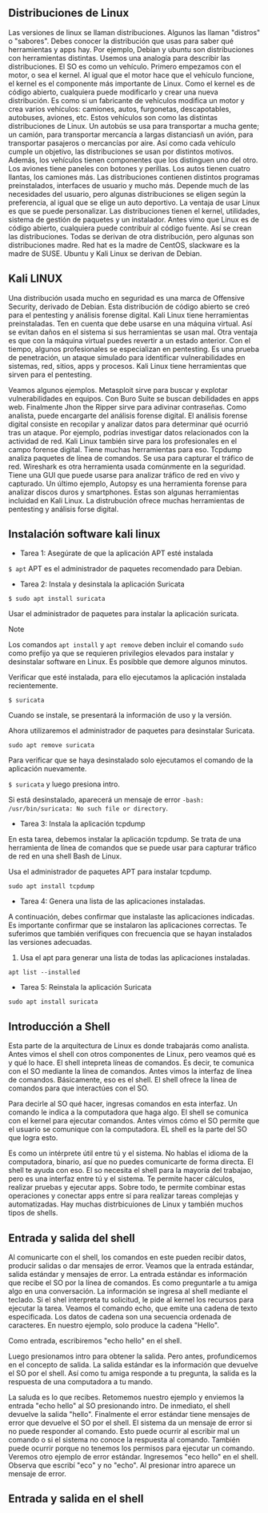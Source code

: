 ## Distribuciones de Linux
Las versiones de linux se llaman distribuciones. Algunos las llaman "distros" o "sabores". Debes conocer la distribución que usas para saber qué herramientas y apps hay. Por ejemplo, Debian y ubuntu son distribuciones con herramientas distintas. Usemos una analogía para describir las distribuciones. El SO es como un vehículo. Primero empezamos con el motor, o sea el kernel. Al igual que el motor hace que el vehículo funcione, el kernel es el componente más importante de Linux. Como el kernel es de código abierto, cualquiera puede modificarlo y crear una nueva distribución. Es como si un fabricante de vehículos modifica un motor y crea varios vehículos: camiones, autos, furgonetas, descapotables, autobuses, aviones, etc. Estos vehículos son como las distintas distribuciones de Linux. Un autobús se usa para transportar a mucha gente; un camión, para transportar mercancía a largas distanciasñ un avión, para transportar pasajeros o mercancías por aire. Así como cada vehículo cumple un objetivo, las distribuciones se usan por distintos motivos. Además, los vehículos tienen componentes que los distinguen uno del otro. Los aviones tiene paneles con botones y perillas. Los autos tienen cuatro llantas, los camiones más. Las distribuciones contienen distintos programas preinstalados, interfaces de usuario y mucho más. Depende much de las necesidades del usuario, pero algunas distribuciones se eligen según la preferencia, al igual que se elige un auto deportivo. La ventaja de usar Linux es que se puede personalizar. Las distribuciones tienen el kernel, utilidades, sistema de gestión de paquetes y un instalador. Antes vimo que Linux es de código abierto, cualquiera puede contribuir al código fuente. Así se crean las distribuciones. Todas se derivan de otra distribución, pero algunas son distribuciones madre. Red hat es la madre de CentOS, slackware es la madre de SUSE. Ubuntu y Kali Linux se derivan de Debian. 

## Kali LINUX
Una distribución usada mucho en seguridad es una marca de Offensive Security, derivado de Debian. Esta distribución de código abierto se creó para el pentesting y análisis forense digital. Kali Linux tiene herramientas preinstaladas. Ten en cuenta que debe usarse en una máquina virtual. Así se evitan daños en el sistema si sus herramientas se usan mal. Otra ventaja es que con la máquina virtual puedes revertir a un estado anterior. Con el tiempo, algunos profesionales se especializan en pentesting. Es una prueba de penetración, un ataque simulado para identificar vulnerabilidades en sistemas, red, sitios, apps y procesos. Kali Linux tiene herramientas que sirven para el pentesting.

Veamos algunos ejemplos. Metasploit sirve para buscar y explotar vulnerabilidades en equipos. Con Buro Suite se buscan debilidades en apps web. Finalmente Jhon the Ripper sirve para adivinar contraseñas. Como analista, puede encargarte del análisis forense digital. El análisis forense digital consiste en recopilar y analizar datos para determinar qué ocurrió tras un ataque. Por ejemplo, podrías investigar datos relacionados con la actividad de red. Kali Linux también sirve para los profesionales en el campo forense digital. Tiene muchas herramientas para eso. Tcpdump analiza paquetes de línea de comandos. Se usa para capturar el tráfico de red. Wireshark es otra herramienta usada comúnmente en la seguridad. Tiene una GUI que puede usarse para analizar tráfico de red en vivo y capturado. Un último ejemplo, Autopsy es una herramienta forense para analizar discos duros y smartphones. Estas son algunas herramientas incluidad en Kali Linux. La distrubución ofrece muchas herramientas de pentesting y análisis forse digital.

## Instalación software kali linux
* Tarea 1: Asegúrate de que la aplicación APT esté instalada

`$ apt`
APT es el administrador de paquetes recomendado para Debian.

* Tarea 2: Instala y desinstala la aplicación Suricata

`$ sudo apt install suricata`

Usar el administrador de paquetes para instalar la aplicación suricata.

>[!Note]
> Los comandos `apt install` y `apt remove` deben incluir el comando `sudo` como prefijo ya que se requieren privilegios elevados para instalar y desinstalar software en Linux. Es posibble que demore algunos minutos.

Verificar que esté instalada, para ello ejecutamos la aplicación instalada recientemente.

`$ suricata`

Cuando se instale, se presentará la información de uso y la versión.

Ahora utilizaremos el administrador de paquetes para desinstalar Suricata.

`sudo apt remove suricata`

Para verificar que se haya desinstalado solo ejecutamos el comando de la aplicación nuevamente.

`$ suricata` y luego presiona intro.

Si está desinstalado, aparecerá un mensaje de error `-bash: /usr/bin/suricata: No such file or directory`.

* Tarea 3: Instala la aplicación tcpdump

En esta tarea, debemos instalar la aplicación tcpdump. Se trata de una herramienta de línea de comandos que se puede usar para capturar tráfico de red en una shell Bash de Linux.

Usa el administrador de paquetes APT para instalar tcpdump.

`sudo apt install tcpdump`

* Tarea 4: Genera una lista de las aplicaciones instaladas.

A continuación, debes confirmar que instalaste las aplicaciones indicadas. Es importante confirmar que se instalaron las aplicaciones correctas. Te suferimos que también verifiques con frecuencia que se hayan instalados las versiones adecuadas.

1. Usa el apt para generar una lista de todas las aplicaciones instaladas.

`apt list --installed`

* Tarea 5: Reinstala la aplicación Suricata

`sudo apt install suricata`

## Introducción a Shell
Esta parte de la arquitectura de Linux es donde trabajarás como analista. Antes vimos el shell con otros componentes de Linux, pero veamos qué es y qué lo hace. El shell intepreta líneas de comandos. Es decir, te comunica con el SO mediante la línea de comandos. Antes vimos la interfaz de línea de comandos. Básicamente, eso es el shell. El shell ofrece la línea de comandos para que interactúes con el SO.

Para decirle al SO qué hacer, ingresas comandos en esta interfaz. Un comando le indica a la computadora que haga algo. El shell se comunica con el kernel para ejecutar comandos. Antes vimos cómo el SO permite que el usuario se comunique con la computadora. EL shell es la parte del SO que logra esto.

Es como un intérprete útil entre tú y el sistema. No hablas el idioma de la computadora, binario, así que no puedes comunicarte de forma directa. El shell te ayuda con eso. El so necesita el shell para la mayoría del trabajao, pero es una interfaz entre tú y el sistema. Te permite hacer cálculos, realizar pruebas y ejecutar apps. Sobre todo, te permite combinar estas operaciones y conectar apps entre sí para realizar tareas complejas y automatizadas. Hay muchas distrbicuiones de Linux y también muchos tipos de shells.

## Entrada y salida del shell
Al comunicarte con el shell, los comandos en este pueden recibir datos, producir salidas o dar mensajes de error. Veamos que la entrada estándar, salida estándar y mensajes de error. La entrada estándar es información que recibe el SO por la línea de comandos. Es como preguntarle a tu amiga algo en una conversación. La información se ingresa al shell mediante el teclado. Si el shel interpreta tu solicitud, le pide al kernel los recursos para ejecutar la tarea. Veamos el comando echo, que emite una cadena de texto especificada. Los datos de cadena son una secuencia ordenada de caracteres. En nuestro ejemplo, solo produce la cadena "Hello".

Como entrada, escribiremos "echo hello" en el shell.

Luego presionamos intro para obtener la salida. Pero antes, profundicemos en el concepto de salida. La salida estándar es la información que devuelve el SO por el shell. Así como tu amiga responde a tu pregunta, la salida es la respuesta de una computadora a tu mando.

La saluda es lo que recibes. Retomemos nuestro ejemplo y enviemos la entrada "echo hello" al SO presionando intro. De inmediato, el shell devuelve la salida "hello". Finalmente el error estándar tiene mensajes de error que devuelve el SO por el shell. El sistema da un mensaje de error si no puede responder al comando. Esto puede ocurrir al escribir mal un comando o si el sistema no conoce la respuesta al comando. También puede ocurrir porque no tenemos los permisos para ejecutar un comando. Veremos otro ejemplo de error estándar. Ingresemos "eco hello" en el shell. Observa que escribí "eco" y no "echo". Al presionar intro aparece un mensaje de error.

## Entrada y salida en el shell